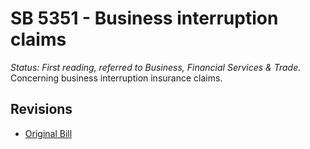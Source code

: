 # SB 5351 - Business interruption claims
*Status: First reading, referred to Business, Financial Services & Trade.*
Concerning business interruption insurance claims.

## Revisions
* [Original Bill](1/)